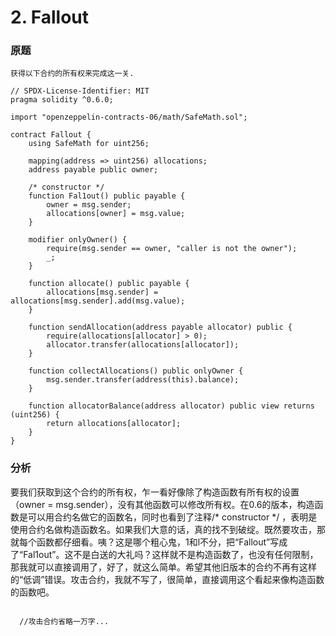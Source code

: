 # 2. Fallout

### 原题
```
获得以下合约的所有权来完成这一关.
```
```solidity
// SPDX-License-Identifier: MIT
pragma solidity ^0.6.0;

import "openzeppelin-contracts-06/math/SafeMath.sol";

contract Fallout {
    using SafeMath for uint256;

    mapping(address => uint256) allocations;
    address payable public owner;

    /* constructor */
    function Fal1out() public payable {
        owner = msg.sender;
        allocations[owner] = msg.value;
    }

    modifier onlyOwner() {
        require(msg.sender == owner, "caller is not the owner");
        _;
    }

    function allocate() public payable {
        allocations[msg.sender] = allocations[msg.sender].add(msg.value);
    }

    function sendAllocation(address payable allocator) public {
        require(allocations[allocator] > 0);
        allocator.transfer(allocations[allocator]);
    }

    function collectAllocations() public onlyOwner {
        msg.sender.transfer(address(this).balance);
    }

    function allocatorBalance(address allocator) public view returns (uint256) {
        return allocations[allocator];
    }
}
```
### 分析

要我们获取到这个合约的所有权，乍一看好像除了构造函数有所有权的设置（owner = msg.sender），没有其他函数可以修改所有权。在0.6的版本，构造函数是可以用合约名做它的函数名，同时也看到了注释/* constructor */ ，表明是使用合约名做构造函数名。如果我们大意的话，真的找不到破绽。既然要攻击，那就每个函数都仔细看。咦？这是哪个粗心鬼，1和l不分，把“Fallout”写成了“Fal1out”。这不是白送的大礼吗？这样就不是构造函数了，也没有任何限制，那我就可以直接调用了，好了，就这么简单。希望其他旧版本的合约不再有这样的“低调”错误。攻击合约，我就不写了，很简单，直接调用这个看起来像构造函数的函数吧。

```solidity

  //攻击合约省略一万字...
```